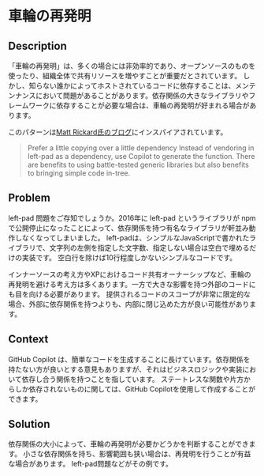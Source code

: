# 車輪の再発明

## Description

「車輪の再発明」は、多くの場合には非効率的であり、オープンソースのものを使ったり、組織全体で共有リソースを増やすことが重要だとされています。
しかし、知らない誰かによってホストされているコードに依存することは、メンテンナンスにおいて問題があることがあります。依存関係の大きなライブラリやフレームワークに依存することが必要な場合は、車輪の再発明が好まれる場合があります。

このパターンは[Matt Rickard氏のブログ](https://matt-rickard.com/having-a-copilot)にインスパイアされています。

> Prefer a little copying over a little dependency
> Instead of vendoring in left-pad as a dependency, use Copilot to generate the function. There are benefits to using battle-tested generic libraries but also benefits to bringing simple code in-tree.

## Problem

left-pad 問題をご存知でしょうか。2016年に left-pad というライブラリが npm で公開停止になったことによって、依存関係を持つ有名なライブラリが軒並み動作しなくなってしまいました。
left-padは、シンプルなJavaScriptで書かれたライブラリで、文字列の左側を指定した文字数、指定しない場合は空白で埋めるだけの実装です。
空白行を除けば10行程度しかないシンプルなコードです。

インナーソースの考え方やXPにおけるコード共有オーナーシップなど、車輪の再発明を避ける考え方は多くあります。一方で大きな影響を持つ外部のコードにも目を向ける必要があります。
提供されるコードのスコープが非常に限定的な場合、外部に依存関係を持つよりも、内部に閉じ込めた方が良い可能性があります。

## Context

GitHub Copilot は、簡単なコードを生成することに長けています。依存関係を持たない方が良いとする意見もありますが、それはビジネスロジックや実装において依存し合う関係を持つことを指しています。
ステートレスな関数や片方からしか依存されないものに関しては、GitHub Copilotを使用して作成することができます。

## Solution

依存関係の大小によって、車輪の再発明が必要かどうかを判断することができます。
小さな依存関係を持ち、影響範囲も狭い場合は、再発明を行うことが有益な場合があります。
left-pad問題などがその例です。
